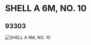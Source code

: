 # SHELL A 6M, NO. 10
## 93303
![SHELL A 6M, NO. 10](https://lc-www-live-s.legocdn.com/media/bricks/5/2/4632631.jpg)